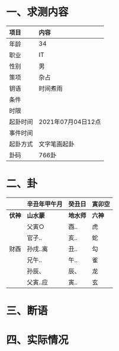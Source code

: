 # 一、求测内容
|项目|内容|
|:-|:-|
|年龄|34|
|职业|IT|
|性别|男|
|策项|杂占|
|钥语|时间煮雨|
|条件||
|时限||
|起卦时间|2021年07月04日12点|
|事件时间||
|起卦方式|文字笔画起卦|
|卦码|766卦|

# 二、卦
||辛丑年甲午月|癸丑日|寅卯空|
|:-|:-|:-|:-|
|**伏神**|**山水蒙**|**地水师**|**六神**|
||父寅○|酉..|虎|
||官子..|亥..|蛇|
|财酉|孙戌..离|丑..|勾|
||兄午..|午..|雀|
||孙辰、|辰、|龙|
||父寅..应|寅..|玄|


# 三、断语

# 四、实际情况